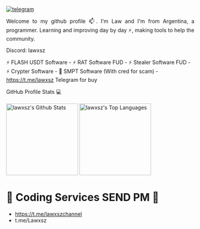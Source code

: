 
[![telegram](https://img.shields.io/badge/Lawxsz-2CA5E0?style=for-the-badge&logo=telegram&logoColor=white)](https://t.me/Lawxsz/)&nbsp;&nbsp;&nbsp;
<p align="justify"> 
Welcome to my github profile 📫. I'm Law and I'm from Argentina, a programmer. Learning and improving day by day ⚡, making tools to help the community.

Discord: lawxsz

⚡ FLASH USDT Software - ⚡ RAT Software FUD - ⚡ Stealer Software FUD - ⚡ Crypter Software - 📮 SMPT Software (With cred for scam) - https://t.me/lawxsz Telegram for buy

</p>


  <summary>GitHub Profile Stats 💻</summary>
  <br/>
    <a href="https://github.com/anuraghazra/github-readme-stats"><img alt="lawxsz's Github Stats" src="https://github-readme-stats.vercel.app/api/?username=lawxsz&show_icons=true&count_private=true&theme=default&hide_border=true&bg_color=fff&title_color=00E676&icon_color=00E676" height="192px"/></a>
  <a href="https://github.com/anuraghazra/github-readme-stats"><img alt="lawxsz's Top Languages" src="https://github-readme-stats.vercel.app/api/top-langs/?username=lawxsz&langs_count=8&layout=compact&theme=default&hide_border=true&bg_color=fff&title_color=000&icon_color=000&hide=Jupyter%20Notebook" height="192px"/></a>
  <br/>
</details>

# 🎫 Coding Services SEND PM 🎫
- https://t.me/lawxszchannel
- t.me/Lawxsz
